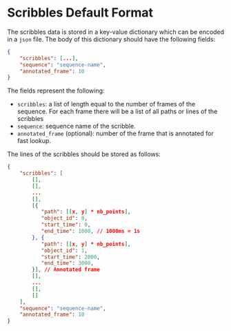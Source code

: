 # Scribbles Default Format

The scribbles data is stored in a key-value dictionary which can be encoded in a `json` file. The body of this dictionary should have the following fields:

```json
{
    "scribbles": [...],
    "sequence": "sequence-name",
    "annotated_frame": 10
}
```

The fields represent the following:

* `scribbles`: a list of length equal to the number of frames of the sequence. For each frame there will be a list of all paths or lines of the scribbles
* `sequence`: sequence name of the scribble.
* `annotated_frame` (optional): number of the frame that is annotated for fast lookup.

The lines of the scribbles should be stored as follows:

```json
{
    "scribbles": [
        [],
        [],
        ...
        [],
        [{
           "path": [[x, y] * nb_points],
           "object_id": 0,
           "start_time": 0,
           "end_time": 1000, // 1000ms = 1s
        }, {
           "path": [[x, y] * nb_points],
           "object_id": 1,
           "start_time": 2000,
           "end_time": 3000,
        }], // Annotated frame
        [],
        ...
        [],
        []
    ],
    "sequence": "sequence-name",
    "annotated_frame": 10
}
```

